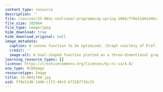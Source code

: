 ```yaml
---
content_type: resource
description: ''
file: /courses/15-084j-nonlinear-programming-spring-2004/ff0e11d61d4bc1f349c5671287716c25_15-084jf04.jpg
file_size: 102064
file_type: image/jpeg
hide_download: true
hide_download_original: null
image_metadata:
  caption: A convex function to be optimized. (Graph courtesy of Prof. Robert Freund.)
  credit: ''
  image-alt: A bowl-shaped function plotted as a three-dimentional graph.
learning_resource_types: []
license: https://creativecommons.org/licenses/by-nc-sa/4.0/
ocw_type: OCWImage
resourcetype: Image
title: 15-084jf04.jpg
uid: ff0e11d6-1d4b-c1f3-49c5-671287716c25
---
```

